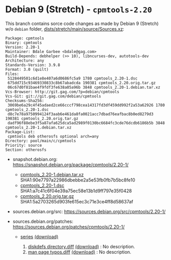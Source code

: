 Debian 9 (Stretch) - `cpmtools-2.20`
====================================

This branch contains sorce code changes as made by Debian 9 (Stretch) w/o `debian` folder,
[dists/stretch/main/source/Sources.xz](http://debian.inet.de/debian/dists/stretch/main/source/Sources.xz):

```
Package: cpmtools
Binary: cpmtools
Version: 2.20-1
Maintainer: Bdale Garbee <bdale@gag.com>
Build-Depends: debhelper (>> 10), libncurses-dev, autotools-dev
Architecture: any
Standards-Version: 3.9.8
Format: 3.0 (quilt)
Files:
 5128449501c6d1e8e407a6d0686fc5a9 1780 cpmtools_2.20-1.dsc
 675dd715c93469330833c8b67abadcda 190381 cpmtools_2.20.orig.tar.gz
 06c67d0f81bae4f9fdf3fe638a05a96b 3848 cpmtools_2.20-1.debian.tar.xz
Vcs-Browser: http://git.gag.com/?p=debian/cpmtools
Vcs-Git: git://git.gag.com/debian/cpmtools
Checksums-Sha256:
 3069be6a29c4f45adaed2ce66cccf798cea14317fd3df459dd992f2a53a62926 1780 cpmtools_2.20-1.dsc
 d8c7e78a9750994124f3aab6e461da8fa0021acc7dbad76eafbac8b0ed8279d3 190381 cpmtools_2.20.orig.tar.gz
 dadf96f88ebe3f5a87afa625dca5ad2989f0130bc6684fc3cde76dcdb6186b5b 3848 cpmtools_2.20-1.debian.tar.xz
Package-List: 
 cpmtools deb otherosfs optional arch=any
Directory: pool/main/c/cpmtools
Priority: source
Section: otherosfs
```

* snapshot.debian.org: https://snapshot.debian.org/package/cpmtools/2.20-1/

  * [cpmtools_2.20-1.debian.tar.xz](https://snapshot.debian.org/archive/debian/20161213T032715Z/pool/main/c/cpmtools/cpmtools_2.20-1.debian.tar.xz)
    SHA1:90e7797a22986dbebbe2a5e53fb0fb7b5bc8fe10
  * [cpmtools_2.20-1.dsc](https://snapshot.debian.org/archive/debian/20161213T032715Z/pool/main/c/cpmtools/cpmtools_2.20-1.dsc)
    SHA1:a7c41c6f04e39a75ec58e13b1d9ff797e35f0428
  * [cpmtools_2.20.orig.tar.gz](https://snapshot.debian.org/archive/debian/20161213T032715Z/pool/main/c/cpmtools/cpmtools_2.20.orig.tar.gz)
    SHA1:5a2703265d903fe615ec3c71e3ce4ff8d58637af

* sources.debian.org/src: https://sources.debian.org/src/cpmtools/2.20-1/
* sources.debian.org/patches: https://sources.debian.org/patches/cpmtools/2.20-1/

  * [series](https://sources.debian.org/src/cpmtools/2.20-1/debian/patches/series/)
    [(download)](https://sources.debian.org/data/main/c/cpmtools/2.20-1/debian/patches/series)

    1. [diskdefs directory.diff](https://sources.debian.org/patches/cpmtools/2.20-1/diskdefs-directory.diff/)
       [(download)](https://sources.debian.org/data/main/c/cpmtools/2.20-1/debian/patches/diskdefs-directory.diff)
       : No description.
    1. [man page typos.diff](https://sources.debian.org/patches/cpmtools/2.20-1/man-page-typos.diff/)
       [(download)](https://sources.debian.org/data/main/c/cpmtools/2.20-1/debian/patches/man-page-typos.diff)
       : No description.
